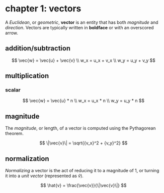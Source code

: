 # chapter 1: vectors
A *Euclidean*, or *geometric*, **vector** is an entity that has both *magnitude* and *direction*. Vectors are typically
written in **boldface** or with an overscored arrow.


## addition/subtraction
$$
\vec{w} = \vec{u} + \vec{v} \\
w_x = u_x + v_x \\
w_y = u_y + v_y
$$

## multiplication
### scalar
$$
\vec{w} = \vec{u} * n \\
w_x = u_x * n \\
w_y = u_y * n
$$

## magnitude
The *magnitude*, or length, of a vector is computed using the Pythagorean theorem.

$$
\|\vec{v}\| = \sqrt{{v_x}^2 + {v_y}^2}
$$

## normalization
*Normalizing* a vector is the act of reducing it to a magnitude of 1, or turning it into a *unit vector* (represented
as $\hat{v}$).

$$
\hat{v} = \frac{\vec{v}}{\|\vec{v}\|}
$$
